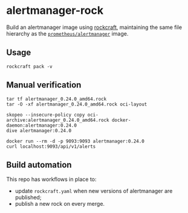 # alertmanager-rock
Build an alertmanager image using
[rockcraft](https://github.com/canonical/rockcraft), maintaining the same file
hierarchy as the
[`prometheus/alertmanager`](https://github.com/prometheus/alertmanager/blob/main/Dockerfile)
image.

## Usage
```shell
rockcraft pack -v
```

## Manual verification
```shell
tar tf alertmanager_0.24.0_amd64.rock
tar -O -xf alertmanager_0.24.0_amd64.rock oci-layout

skopeo --insecure-policy copy oci-archive:alertmanager_0.24.0_amd64.rock docker-daemon:alertmanager:0.24.0
dive alertmanager:0.24.0

docker run --rm -d -p 9093:9093 alertmanager:0.24.0
curl localhost:9093/api/v1/alerts
```

## Build automation
This repo has workflows in place to:
- update `rockcraft.yaml` when new versions of alertmanager are published;
- publish a new rock on every merge.
